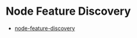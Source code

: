 # Node Feature Discovery
- [node-feature-discovery](https://github.com/kubernetes-sigs/node-feature-discovery)
